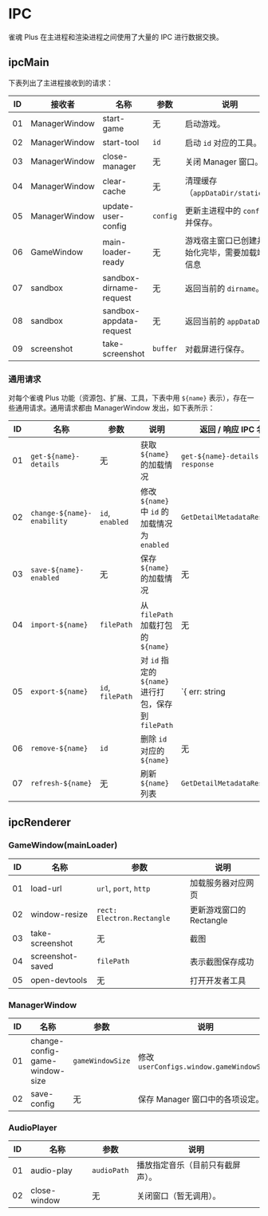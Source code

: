 # IPC

雀魂 Plus 在主进程和渲染进程之间使用了大量的 IPC 进行数据交换。

## ipcMain

下表列出了主进程接收到的请求：

| ID  | 接收者        | 名称                    | 参数     | 说明                                             |
| --- | ------------- | ----------------------- | -------- | ------------------------------------------------ |
| 01  | ManagerWindow | start-game              | 无       | 启动游戏。                                       |
| 02  | ManagerWindow | start-tool              | `id`     | 启动 `id` 对应的工具。                           |
| 03  | ManagerWindow | close-manager           | 无       | 关闭 Manager 窗口。                              |
| 04  | ManagerWindow | clear-cache             | 无       | 清理缓存（`appDataDir/static/`）                 |
| 05  | ManagerWindow | update-user-config      | `config` | 更新主进程中的 `config` 并保存。                 |
| 06  | GameWindow    | main-loader-ready       | 无       | 游戏宿主窗口已创建并初始化完毕，需要加载端口信息 |
| 07  | sandbox       | sandbox-dirname-request | 无       | 返回当前的 `dirname`。                           |
| 08  | sandbox       | sandbox-appdata-request | 无       | 返回当前的 `appDataDir`                          |
| 09  | screenshot    | take-screenshot         | `buffer` | 对截屏进行保存。                                 |

### 通用请求

对每个雀魂 Plus 功能（资源包、扩展、工具，下表中用 `${name}` 表示），存在一些通用请求。通用请求都由 ManagerWindow 发出，如下表所示：

| ID  | 名称                       | 参数             | 说明                                                 | 返回 / 响应 IPC 名             |
| --- | -------------------------- | ---------------- | ---------------------------------------------------- | ------------------------------ |
| 01  | `get-${name}-details`      | 无               | 获取 `${name}` 的加载情况                            | `get-${name}-details-response` |
| 02  | `change-${name}-enability` | `id`, `enabled`  | 修改 `${name}` 中 `id` 的加载情况为 `enabled`        | `GetDetailMetadataResponse`    |
| 03  | `save-${name}-enabled`     | 无               | 保存 `${name}` 的加载情况                            | 无                             |
| 04  | `import-${name}`           | `filePath`       | 从 `filePath` 加载打包的 `${name}`                   | 无                             |
| 05  | `export-${name}`           | `id`, `filePath` | 对 `id` 指定的 `${name}` 进行打包，保存到 `filePath` | `{ err: string | undefined }`  |
| 06  | `remove-${name}`           | `id`             | 删除 `id` 对应的 `${name}`                           | 无                             |
| 07  | `refresh-${name}`          | 无               | 刷新 `${name}` 列表                                  | `GetDetailMetadataResponse`    |

## ipcRenderer

### GameWindow(mainLoader)

| ID  | 名称             | 参数                       | 说明                     |
| --- | ---------------- | -------------------------- | ------------------------ |
| 01  | load-url         | `url`, `port`, `http`      | 加载服务器对应网页       |
| 02  | window-resize    | `rect: Electron.Rectangle` | 更新游戏窗口的 Rectangle |
| 03  | take-screenshot  | 无                         | 截图                     |
| 04  | screenshot-saved | `filePath`                 | 表示截图保存成功         |
| 05  | open-devtools    | 无                         | 打开开发者工具           |

### ManagerWindow

| ID  | 名称                           | 参数             | 说明                                     |
| --- | ------------------------------ | ---------------- | ---------------------------------------- |
| 01  | change-config-game-window-size | `gameWindowSize` | 修改 `userConfigs.window.gameWindowSize` |
| 02  | save-config                    | 无               | 保存 Manager 窗口中的各项设定。          |

### AudioPlayer

| ID  | 名称         | 参数        | 说明                             |
| --- | ------------ | ----------- | -------------------------------- |
| 01  | audio-play   | `audioPath` | 播放指定音乐（目前只有截屏声）。 |
| 02  | close-window | 无          | 关闭窗口（暂无调用）。           |
